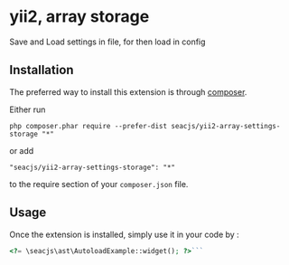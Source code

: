 yii2, array storage
===================
Save and Load settings in file, for then load in config

Installation
------------

The preferred way to install this extension is through [composer](http://getcomposer.org/download/).

Either run

```
php composer.phar require --prefer-dist seacjs/yii2-array-settings-storage "*"
```

or add

```
"seacjs/yii2-array-settings-storage": "*"
```

to the require section of your `composer.json` file.


Usage
-----

Once the extension is installed, simply use it in your code by  :

```php
<?= \seacjs\ast\AutoloadExample::widget(); ?>```